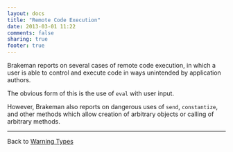 ```yaml
---
layout: docs
title: "Remote Code Execution"
date: 2013-03-01 11:22
comments: false
sharing: true
footer: true
---
```


Brakeman reports on several cases of remote code execution, in which a user is able to control and execute code in ways unintended by application authors.

The obvious form of this is the use of `eval` with user input.

However, Brakeman also reports on dangerous uses of `send`, `constantize`, and other methods which allow creation of arbitrary objects or calling of arbitrary methods.

---
Back to [Warning Types](/docs/warning_types)
